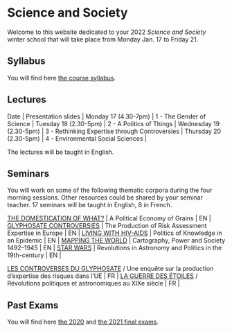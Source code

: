 # Science and Society

Welcome to this website dedicated to your 2022 *Science and Society* winter school that will take place from Monday Jan. 17 to Friday 21.

## Syllabus

You will find here [the course syllabus](/resources/science-and-society-syllabus.pdf).

## Lectures

Date | Presentation slides |
Monday 17 (4.30-7pm) | 1 - The Gender of Science |
Tuesday 18 (2.30-5pm) | 2 - A Politics of Things |
Wednesday 19 (2.30-5pm) | 3 - Rethinking Expertise through Controversies |
Thursday 20 (2.30-5pm)  | 4 - Environmental Social Sciences |

The lectures will be taught in English.

## Seminars

You will work on some of the following thematic corpora during the four morning sessions. Other resources could be shared by your seminar teacher. 17 seminars will be taught in English, 8 in French.

[THE DOMESTICATION OF WHAT?](/resources/science-and-society-grains-en.pdf) | A Political Economy of Grains | EN |
[GLYPHOSATE CONTROVERSIES](/resources/science-and-society-glyphosate-en.pdf) | The Production of Risk Assessment Expertise in Europe | EN |
[LIVING WITH HIV-AIDS](/resources/science-and-society-aids-en.pdf) | Politics of Knowledge in an Epidemic | EN |
[MAPPING THE WORLD](/resources/science-and-society-maps-en.pdf) | Cartography, Power and Society 1492–1945 | EN |
[STAR WARS](/resources/science-and-society-star-wars-en.pdf) | Revolutions in Astronomy and Politics in the 19th-century | EN |

[LES CONTROVERSES DU GLYPHOSATE](/resources/science-and-society-glyphosate-fr.pdf) / Une enquête sur la production d’expertise des risques dans l’UE | FR |
[LA GUERRE DES ÉTOILES](/resources/science-and-society-star-wars-fr.pdf) / Révolutions politiques et astronomiques au XIXe siècle | FR |

## Past Exams

You will find here [the 2020](/resources/2020-science-and-society-exam.pdf) and [the 2021 final exams](/resources/2021-science-and-society-exam.pdf).
